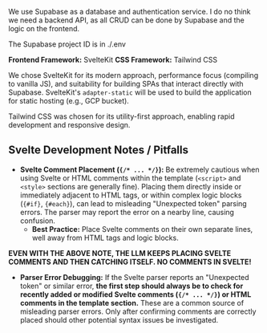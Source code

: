 We use Supabase as a database and authentication service.
I do no think we need a backend API, as all CRUD can be done by Supabase and the logic on the frontend.

The Supabase project ID is in ./.env

**Frontend Framework:** SvelteKit
**CSS Framework:** Tailwind CSS

We chose SvelteKit for its modern approach, performance focus (compiling to vanilla JS), and suitability for building SPAs that interact directly with Supabase. SvelteKit's `adapter-static` will be used to build the application for static hosting (e.g., GCP bucket).

Tailwind CSS was chosen for its utility-first approach, enabling rapid development and responsive design.

## Svelte Development Notes / Pitfalls

*   **Svelte Comment Placement (`{/* ... */}`):** Be extremely cautious when using Svelte or HTML comments within the template (`<script>` and `<style>` sections are generally fine). Placing them directly inside or immediately adjacent to HTML tags, or within complex logic blocks (`{#if}`, `{#each}`), can lead to misleading "Unexpected token" parsing errors. The parser may report the error on a nearby line, causing confusion.
    *   **Best Practice:** Place Svelte comments on their own separate lines, well away from HTML tags and logic blocks.

**EVEN WITH THE ABOVE NOTE, THE LLM KEEPS PLACING SVELTE COMMENTS AND THEN CATCHING ITSELF. NO COMMENTS IN SVELTE!**

*   **Parser Error Debugging:** If the Svelte parser reports an "Unexpected token" or similar error, **the first step should always be to check for recently added or modified Svelte comments (`{/* ... */}`) or HTML comments in the template section.** These are a common source of misleading parser errors. Only after confirming comments are correctly placed should other potential syntax issues be investigated.
